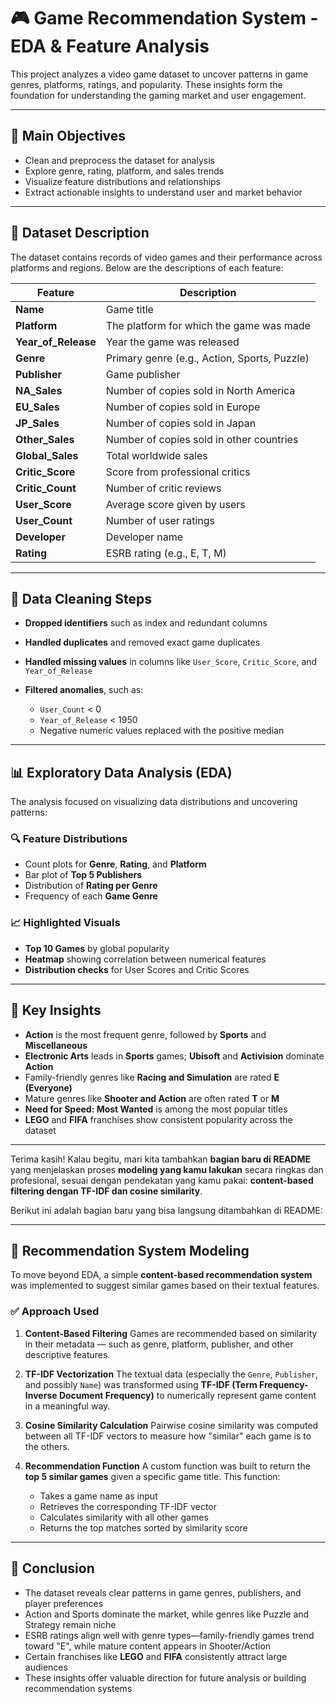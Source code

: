# 🎮 Game Recommendation System - EDA & Feature Analysis

This project analyzes a video game dataset to uncover patterns in game genres, platforms, ratings, and popularity. These insights form the foundation for understanding the gaming market and user engagement.

---

## 🎯 Main Objectives

* Clean and preprocess the dataset for analysis
* Explore genre, rating, platform, and sales trends
* Visualize feature distributions and relationships
* Extract actionable insights to understand user and market behavior

---

## 🧾 Dataset Description

The dataset contains records of video games and their performance across platforms and regions. Below are the descriptions of each feature:

| Feature               | Description                                  |
| --------------------- | -------------------------------------------- |
| **Name**              | Game title                                   |
| **Platform**          | The platform for which the game was made     |
| **Year\_of\_Release** | Year the game was released                   |
| **Genre**             | Primary genre (e.g., Action, Sports, Puzzle) |
| **Publisher**         | Game publisher                               |
| **NA\_Sales**         | Number of copies sold in North America       |
| **EU\_Sales**         | Number of copies sold in Europe              |
| **JP\_Sales**         | Number of copies sold in Japan               |
| **Other\_Sales**      | Number of copies sold in other countries     |
| **Global\_Sales**     | Total worldwide sales                        |
| **Critic\_Score**     | Score from professional critics              |
| **Critic\_Count**     | Number of critic reviews                     |
| **User\_Score**       | Average score given by users                 |
| **User\_Count**       | Number of user ratings                       |
| **Developer**         | Developer name                               |
| **Rating**            | ESRB rating (e.g., E, T, M)                  |

---

## 🧹 Data Cleaning Steps

* **Dropped identifiers** such as index and redundant columns
* **Handled duplicates** and removed exact game duplicates
* **Handled missing values** in columns like `User_Score`, `Critic_Score`, and `Year_of_Release`
* **Filtered anomalies**, such as:

  * `User_Count` < 0
  * `Year_of_Release` < 1950
  * Negative numeric values replaced with the positive median

---

## 📊 Exploratory Data Analysis (EDA)

The analysis focused on visualizing data distributions and uncovering patterns:

### 🔍 Feature Distributions

* Count plots for **Genre**, **Rating**, and **Platform**
* Bar plot of **Top 5 Publishers**
* Distribution of **Rating per Genre**
* Frequency of each **Game Genre**

### 📈 Highlighted Visuals

* **Top 10 Games** by global popularity
* **Heatmap** showing correlation between numerical features
* **Distribution checks** for User Scores and Critic Scores

---

## 📌 Key Insights

* **Action** is the most frequent genre, followed by **Sports** and **Miscellaneous**
* **Electronic Arts** leads in **Sports** games; **Ubisoft** and **Activision** dominate **Action**
* Family-friendly genres like **Racing and Simulation** are rated **E (Everyone)**
* Mature genres like **Shooter and Action** are often rated **T** or **M**
* **Need for Speed: Most Wanted** is among the most popular titles
* **LEGO** and **FIFA** franchises show consistent popularity across the dataset

---

Terima kasih! Kalau begitu, mari kita tambahkan **bagian baru di README** yang menjelaskan proses **modeling yang kamu lakukan** secara ringkas dan profesional, sesuai dengan pendekatan yang kamu pakai: **content-based filtering dengan TF-IDF dan cosine similarity**.

Berikut ini adalah bagian baru yang bisa langsung ditambahkan di README:

---

## 🧠 Recommendation System Modeling

To move beyond EDA, a simple **content-based recommendation system** was implemented to suggest similar games based on their textual features.

### ✅ Approach Used

1. **Content-Based Filtering**
   Games are recommended based on similarity in their metadata — such as genre, platform, publisher, and other descriptive features.

2. **TF-IDF Vectorization**
   The textual data (especially the `Genre`, `Publisher`, and possibly `Name`) was transformed using **TF-IDF (Term Frequency-Inverse Document Frequency)** to numerically represent game content in a meaningful way.

3. **Cosine Similarity Calculation**
   Pairwise cosine similarity was computed between all TF-IDF vectors to measure how "similar" each game is to the others.

4. **Recommendation Function**
   A custom function was built to return the **top 5 similar games** given a specific game title. This function:

   * Takes a game name as input
   * Retrieves the corresponding TF-IDF vector
   * Calculates similarity with all other games
   * Returns the top matches sorted by similarity score

---

## 📌 Conclusion

* The dataset reveals clear patterns in game genres, publishers, and player preferences
* Action and Sports dominate the market, while genres like Puzzle and Strategy remain niche
* ESRB ratings align well with genre types—family-friendly games trend toward "E", while mature content appears in Shooter/Action
* Certain franchises like **LEGO** and **FIFA** consistently attract large audiences
* These insights offer valuable direction for future analysis or building recommendation systems
